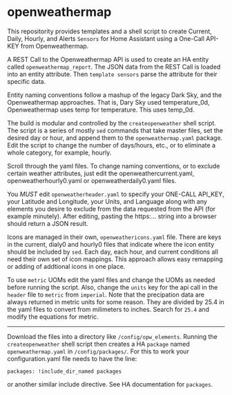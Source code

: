 # openweathermap
This repositority provides templates and a shell script to create Current, Daily, Hourly, and Alerts `Sensors` for Home Assistant using a One-Call API-KEY from Openweathermap.

A REST Call to the Openweathermap API is used to create an HA entity called `openweathermap_report`. The JSON data from the REST Call is loaded into an entity attribute.  Then `template sensors` parse the attribute for their specific data. 

Entity naming conventions follow a mashup of the legacy Dark Sky, and the Openweathermap approaches.  That is, Dary Sky used temperature_0d, Openweathermap uses temp for temperature. This uses temp_0d.

The build is modular and controlled by the `createopenweather` shell script.  The script is a series of mostly `sed` commands that take master files, set the desired day or hour, and append them to the `openweathermap.yaml` package. Edit the script to change the number of days/hours, etc., or to eliminate a whole category, for example, hourly.  

Scroll through the yaml files.  To change naming conventions, or to exclude certain weather attributes, just edit the openweathercurrent.yaml, openweatherhourly0.yaml or openweatherdaily0.yaml files.

You *MUST* edit `openweatherheader.yaml` to specify your ONE-CALL API_KEY, your Latitude and Longitude, your Units, and Language along with any elements you desire to exclude from the data requested from the API (for example minutely).  After editing, pasting the https:... string into a browser should return a JSON result.  

Icons are managed in their own, `openweathericons.yaml` file. There are keys in the current, dialy0 and hourly0 files that indicate where the icon entity should be included by `sed`.  Each day, each hour, and current conditions all need their own set of icon mappings.  This approach allows easy remapping or adding of addtional icons in one place.

To use `metric` UOMs edit the yaml files and change the UOMs as needed before running the script.  Also, change the `units` key for the api call in the `header` file to `metric` from `imperial`. Note that the precipation data are always returned in metric units for some reason.  They are divided by 25.4 in the yaml files to convert from milimeters to inches. Search for `25.4` and modify the equations for metric.

-----------------

Download the files into a directory like `/config/opw_elements`.  Running the `createopenweather` shell script then creates a HA `package` named `openweathermap.yaml` in `/config/packages/`.  For this to work your configuration.yaml file needs to have the line:

`packages: !include_dir_named packages` 

or another similar include directive. See HA documentation for `packages`.


